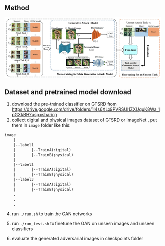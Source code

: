 
## Method
![method](./method.png)

## Dataset and pretrained model download

1. download the pre-trained classifier on GTSRD from https://drive.google.com/drive/folders/1l4s6XLx9PVRSUl1ZXUguK8Wa_1pGXkBH?usp=sharing
2. collect digital and physical images dataset of GTSRD or ImageNet , put them in `image` folder like this:

```
image
	|
	|--label1
	|       |--TrainA(digital)
	|       |--TrainB(physical)
	|
	|--label2
	|       |--TrainA(digital)
	|       |--TrainB(physical)
	|--label3
	|       |--TrainA(digital)
	|       |--TrainB(physical)
	.
	.
	.
```



4. run `./run.sh` to train the GAN networks

5. run `./run_test.sh` to finetune the GAN on unseen images  and unseen classifiers

6. evaluate the generated adversarial images in checkpoints folder

